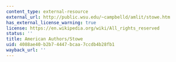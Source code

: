 ```yaml
---
content_type: external-resource
external_url: http://public.wsu.edu/~campbelld/amlit/stowe.htm
has_external_license_warning: true
license: https://en.wikipedia.org/wiki/All_rights_reserved
status: ''
title: American Authors/Stowe
uid: 4088ae40-b2b7-4447-bcaa-7ccdb4b28fb1
wayback_url: ''
---
```

